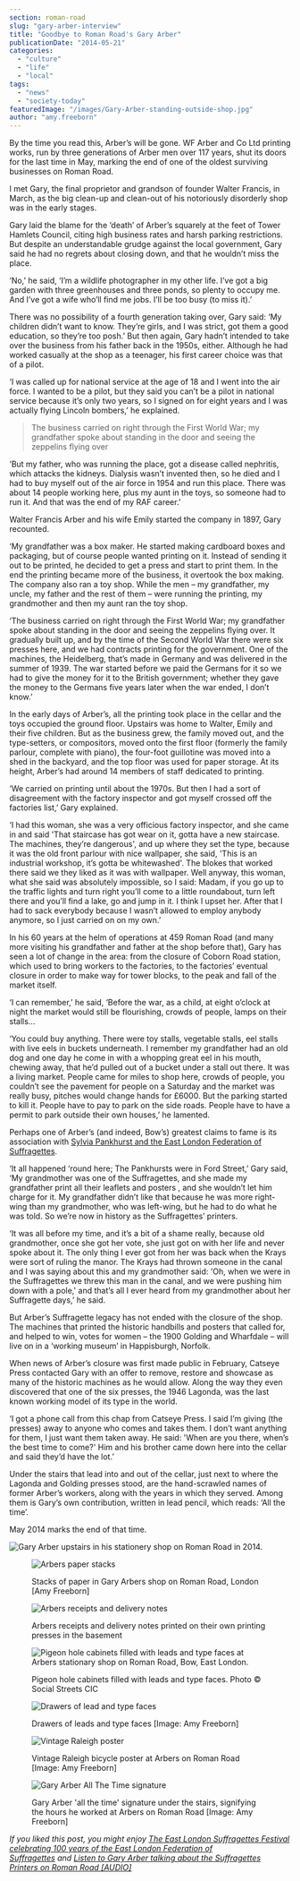 ```yaml
---
section: roman-road
slug: "gary-arber-interview"
title: "Goodbye to Roman Road's Gary Arber"
publicationDate: "2014-05-21"
categories: 
  - "culture"
  - "life"
  - "local"
tags: 
  - "news"
  - "society-today"
featuredImage: "/images/Gary-Arber-standing-outside-shop.jpg"
author: "amy.freeborn"
---
```


By the time you read this, Arber’s will be gone. WF Arber and Co Ltd printing works, run by three generations of Arber men over 117 years, shut its doors for the last time in May, marking the end of one of the oldest surviving businesses on Roman Road.

I met Gary, the final proprietor and grandson of founder Walter Francis, in March, as the big clean-up and clean-out of his notoriously disorderly shop was in the early stages.

Gary laid the blame for the ‘death’ of Arber’s squarely at the feet of Tower Hamlets Council, citing high business rates and harsh parking restrictions. But despite an understandable grudge against the local government, Gary said he had no regrets about closing down, and that he wouldn’t miss the place.

‘No,’ he said, ‘I’m a wildlife photographer in my other life. I’ve got a big garden with three greenhouses and three ponds, so plenty to occupy me. And I’ve got a wife who’ll find me jobs. I’ll be too busy (to miss it).’

There was no possibility of a fourth generation taking over, Gary said: ‘My children didn’t want to know. They’re girls, and I was strict, got them a good education, so they’re too posh.’ But then again, Gary hadn’t intended to take over the business from his father back in the 1950s, either. Although he had worked casually at the shop as a teenager, his first career choice was that of a pilot.

‘I was called up for national service at the age of 18 and I went into the air force. I wanted to be a pilot, but they said you can’t be a pilot in national service because it’s only two years, so I signed on for eight years and I was actually flying Lincoln bombers,’ he explained.

> The business carried on right through the First World War; my grandfather spoke about standing in the door and seeing the zeppelins flying over

‘But my father, who was running the place, got a disease called nephritis, which attacks the kidneys. Dialysis wasn’t invented then, so he died and I had to buy myself out of the air force in 1954 and run this place. There was about 14 people working here, plus my aunt in the toys, so someone had to run it. And that was the end of my RAF career.’

Walter Francis Arber and his wife Emily started the company in 1897, Gary recounted.

‘My grandfather was a box maker. He started making cardboard boxes and packaging, but of course people wanted printing on it. Instead of sending it out to be printed, he decided to get a press and start to print them. In the end the printing became more of the business, it overtook the box making. The company also ran a toy shop. While the men – my grandfather, my uncle, my father and the rest of them – were running the printing, my grandmother and then my aunt ran the toy shop.

‘The business carried on right through the First World War; my grandfather spoke about standing in the door and seeing the zeppelins flying over. It gradually built up, and by the time of the Second World War there were six presses here, and we had contracts printing for the government. One of the machines, the Heidelberg, that’s made in Germany and was delivered in the summer of 1939. The war started before we paid the Germans for it so we had to give the money for it to the British government; whether they gave the money to the Germans five years later when the war ended, I don’t know.’

In the early days of Arber’s, all the printing took place in the cellar and the toys occupied the ground floor. Upstairs was home to Walter, Emily and their five children. But as the business grew, the family moved out, and the type-setters, or compositors, moved onto the first floor (formerly the family parlour, complete with piano), the four-foot guillotine was moved into a shed in the backyard, and the top floor was used for paper storage. At its height, Arber’s had around 14 members of staff dedicated to printing.

‘We carried on printing until about the 1970s. But then I had a sort of disagreement with the factory inspector and got myself crossed off the factories list,’ Gary explained.

‘I had this woman, she was a very officious factory inspector, and she came in and said 'That staircase has got wear on it, gotta have a new staircase. The machines, they’re dangerous', and up where they set the type, because it was the old front parlour with nice wallpaper, she said, 'This is an industrial workshop, it’s gotta be whitewashed'. The blokes that worked there said we they liked as it was with wallpaper. Well anyway, this woman, what she said was absolutely impossible, so I said: Madam, if you go up to the traffic lights and turn right you’ll come to a little roundabout, turn left there and you’ll find a lake, go and jump in it. I think I upset her. After that I had to sack everybody because I wasn’t allowed to employ anybody anymore, so I just carried on on my own.’

In his 60 years at the helm of operations at 459 Roman Road (and many more visiting his grandfather and father at the shop before that), Gary has seen a lot of change in the area: from the closure of Coborn Road station, which used to bring workers to the factories, to the factories’ eventual closure in order to make way for tower blocks, to the peak and fall of the market itself.

‘I can remember,’ he said, ‘Before the war, as a child, at eight o’clock at night the market would still be flourishing, crowds of people, lamps on their stalls…

‘You could buy anything. There were toy stalls, vegetable stalls, eel stalls with live eels in buckets underneath. I remember my grandfather had an old dog and one day he come in with a whopping great eel in his mouth, chewing away, that he’d pulled out of a bucket under a stall out there. It was a living market. People came for miles to shop here, crowds of people, you couldn’t see the pavement for people on a Saturday and the market was really busy, pitches would change hands for £6000. But the parking started to kill it. People have to pay to park on the side roads. People have to have a permit to park outside their own houses,’ he lamented.

Perhaps one of Arber’s (and indeed, Bow’s) greatest claims to fame is its association with [Sylvia Pankhurst and the East London Federation of Suffragettes](https://romanroadlondon.com/east-london-federation-suffragettes-established/).

‘It all happened ‘round here; The Pankhursts were in Ford Street,’ Gary said, ‘My grandmother was one of the Suffragettes, and she made my grandfather print all their leaflets and posters , and she wouldn’t let him charge for it. My grandfather didn’t like that because he was more right-wing than my grandmother, who was left-wing, but he had to do what he was told. So we’re now in history as the Suffragettes’ printers.

‘It was all before my time, and it’s a bit of a shame really, because old grandmother, once she got her vote, she just got on with her life and never spoke about it. The only thing I ever got from her was back when the Krays were sort of ruling the manor. The Krays had thrown someone in the canal and I was saying about this and my grandmother said: 'Oh, when we were in the Suffragettes we threw this man in the canal, and we were pushing him down with a pole,' and that’s all I ever heard from my grandmother about her Suffragette days,’ he said.

But Arber’s Suffragette legacy has not ended with the closure of the shop. The machines that printed the historic handbills and posters that called for, and helped to win, votes for women – the 1900 Golding and Wharfdale – will live on in a ‘working museum’ in Happisburgh, Norfolk.

When news of Arber’s closure was first made public in February, Catseye Press contacted Gary with an offer to remove, restore and showcase as many of the historic machines as he would allow. Along the way they even discovered that one of the six presses, the 1946 Lagonda, was the last known working model of its type in the world.

‘I got a phone call from this chap from Catseye Press. I said I’m giving (the presses) away to anyone who comes and takes them. I don’t want anything for them, I just want them taken away. He said: 'When are you there, when’s the best time to come?' Him and his brother came down here into the cellar and said they’d have the lot.’

Under the stairs that lead into and out of the cellar, just next to where the Lagonda and Golding presses stood, are the hand-scrawled names of former Arber’s workers, along with the years in which they served. Among them is Gary’s own contribution, written in lead pencil, which reads: ‘All the time’.

May 2014 marks the end of that time.

![Gary Arber upstairs in his stationery shop on Roman Road in 2014.](/images/Gary-Arber-upstairs-shop-Roman-Road-1024x683.jpg)

<figure>

![Arbers paper stacks](/images/Arbers_paper-stacks-1024x683.jpg)

<figcaption>

Stacks of paper in Gary Arbers shop on Roman Road, London \[Amy Freeborn\]

</figcaption>

</figure>

<figure>

![Arbers receipts and delivery notes](/images/Arbers-printed-receipts-notes-1-1024x682.jpg)

<figcaption>

Arbers receipts and delivery notes printed on their own printing presses in the basement

</figcaption>

</figure>

<figure>

![Pigeon hole cabinets filled with leads and type faces at Arbers stationary shop on Roman Road, Bow, East London.](/images/Arbers-lead-print-blocks-compositor-room-bow.jpg)

<figcaption>

Pigeon hole cabinets filled with leads and type faces. Photo © Social Streets CIC

</figcaption>

</figure>

<figure>

![Drawers of lead and type faces](/images/Arber-compositor-room-type-block-drawers-1-1024x683.jpg)

<figcaption>

Drawers of leads and type faces \[Image: Amy Freeborn\]

</figcaption>

</figure>

<figure>

![Vintage Raleigh poster](/images/Arbers-vintage-Raleigh-bicyle-advertising-poster-1-1024x682.jpg)

<figcaption>

Vintage Raleigh bicycle poster at Arbers on Roman Road \[Image: Amy Freeborn\]

</figcaption>

</figure>

<figure>

![Gary Arber All The Time signature](/images/Gary-Arber-name-under-stairs-1-1024x768.jpg)

<figcaption>

Gary Arber 'all the time' signature under the stairs, signifying the hours he worked at Arbers on Roman Road \[Image: Amy Freeborn\]

</figcaption>

</figure>

_If you liked this post, you might enjoy_ [_The East London Suffragettes Festival celebrating 100 years of the East London Federation of Suffragettes_](https://romanroadlondon.com/east-london-suffragettes-festival) _and_ [_Listen to Gary Arber talking about the Suffragettes Printers on Roman Road \[AUDIO\]_](https://romanroadlondon.com/suffragettes-printers-audio/)
